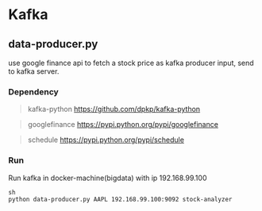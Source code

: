 # Kafka


## data-producer.py
use google finance api to fetch a stock price as kafka producer input, send to kafka server.

### Dependency
>kafka-python       https://github.com/dpkp/kafka-python

>googlefinance      https://pypi.python.org/pypi/googlefinance

>schedule           https://pypi.python.org/pypi/schedule

### Run
Run kafka in docker-machine(bigdata) with ip 192.168.99.100
```
sh
python data-producer.py AAPL 192.168.99.100:9092 stock-analyzer
```